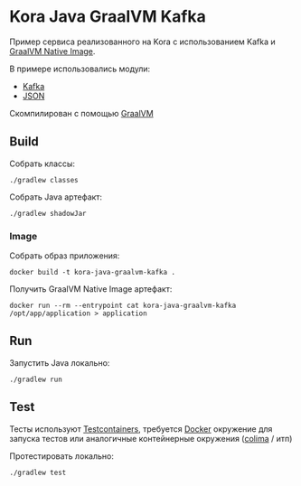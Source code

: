 # Kora Java GraalVM Kafka

Пример сервиса реализованного на Kora с использованием Kafka 
и [GraalVM Native Image](https://www.graalvm.org/latest/reference-manual/native-image/).

В примере использовались модули:
- [Kafka](https://kora-projects.github.io/kora-docs/ru/documentation/kafka/)
- [JSON](https://kora-projects.github.io/kora-docs/ru/documentation/json/)

Скомпилирован с помощью [GraalVM](https://www.graalvm.org/release-notes/JDK_21/)

## Build

Собрать классы:

```shell
./gradlew classes
```

Собрать Java артефакт:

```shell
./gradlew shadowJar
```

### Image

Собрать образ приложения:
```shell
docker build -t kora-java-graalvm-kafka .
```

Получить GraalVM Native Image артефакт:

```shell
docker run --rm --entrypoint cat kora-java-graalvm-kafka /opt/app/application > application
```

## Run

Запустить Java локально:
```shell
./gradlew run
```

## Test

Тесты используют [Testcontainers](https://java.testcontainers.org/), требуется [Docker](https://docs.docker.com/engine/install/) окружение для запуска тестов или аналогичные контейнерные окружения ([colima](https://github.com/abiosoft/colima) / итп)

Протестировать локально:
```shell
./gradlew test
```
